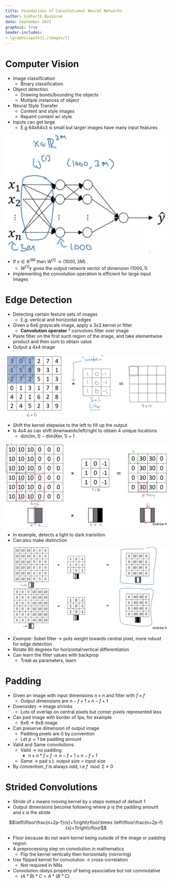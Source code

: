 ```yaml
---
title: Foundations of Convolutional Neural Networks
author: Sidharth Baskaran
date: September 2021
graphics: true
header-includes:
- \graphicspath{{./images/}}
---
```


# Computer Vision

- Image classification
  - Binary classification
- Object detection
  - Drawing boxes/bounding the objects
  - Multiple instances of object
- Neural Style Transfer
  - Content and style images
  - Repaint content w/ style
- Inputs can get large
  - E.g 64x64x3 is small but larger images have many input features

![Example network](../images/1631287303013.png)  

- If $x\in \mathbb{R}^{3M}$ then $W^{[1]}\rightarrow (1000,3M)$
  - $W^{[1]}x$ gives the output network vector of dimension $(1000,1)$
- Implementing the convolution operation is efficient for large input images

# Edge Detection

- Detecting certain festure sets of images
  - E.g. vertical and horizontal edges
- Given a 6x6 grayscale image, apply a 3x3 kernel or filter
  - **Convolution operator** $*$ convolves filter over image
- Paste filter on the first such region of the image, and take elementwise product and then sum to obtain value
- Output a 4x4 image

![Basic Convolution](../images/1631288162728.png)  

- Shift the kernel stepwise to the left to fill up the output
- Is 4x4 as can shift downwards/left/right to obtain 4 unique locations
  - $\mathrm{dim}(\mathrm{Im},1)-\mathrm{dim}(\mathrm{Ker},1)+1$

![Example](../images/1631288524428.png)  

- In example, detects a light to dark transition
- Can also make distinction

![Transition examples](../images/1631288678978.png)  

- *Example*: Sobel filter $\rightarrow$ puts weight towards central pixel, more robust for edge detection
- Rotate 90 degrees for horizontal/vertical differentiation
- Can learn the filter values with backprop
  - Treat as parameters, learn

# Padding

- Given an image with input dimensions $n\times n$ and filter with $f\times f$
  - Output dimensions are $n-f+1\times n-f+1$
- Downsides $\rightarrow$ image shrinks
  - Lots of overlap on central pixels but corner pixels represented less
- Can pad image with border of 1px, for example
  - 6x6 $\rightarrow$ 8x8 image
- Can preserve dimension of output image
  - Padding pixels are 0 by convention
  - Let $p=1$ be padding amount
- Valid and Same convolutions
  - Valid $\rightarrow$ no padding
    - $n\times n\;\ast\;f\times f\rightarrow n-f+1\times n-f+1$
  - Same $\rightarrow$ pad s.t. output size = input size
- By convention, $f$ is always odd, i.e $f\mod 2\neq 0$

# Strided Convolutions

- Stride of $s$ means moving kernel by $s$ steps instead of default 1
- Output dimensions become following where $p$ is the padding amount and $s$ is the stride

$$\left\lfloor\frac{n+2p-f}{s}+1\right\rfloor\times \left\lfloor\frac{n+2p-f}{s}+1\right\rfloor$$

- Floor because do not want kernel being outside of the image or padding region
- A preprocessing step on convolution in mathematics
  - Flip the kernel vertically then horizontally (mirroring)
- Use flipped kernel for convolution $\rightarrow$ cross-correlation
  - Not required in NNs
- Convolution obeys property of being associative but not commutative
  - $(A*B)*C=A*(B*C)$
